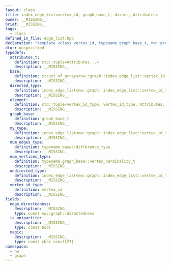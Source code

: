```yaml
---
layout: class
title: index_edge_list<vertex_id, graph_base_t, direct, Attributes>
owner: __MISSING__
brief: __MISSING__
tags:
  - class
defined_in_file: edge_list.hpp
declaration: "template <class vertex_id, typename graph_base_t, nw::graph::directedness direct, typename... Attributes>\nclass nw::graph::index_edge_list;"
dtor: unspecified
typedefs:
  attributes_t:
    definition: std::tuple<Attributes...>
    description: __MISSING__
  base:
    definition: struct_of_arrays<nw::graph::index_edge_list::vertex_id_type, nw::graph::index_edge_list::vertex_id_type, Attributes...>
    description: __MISSING__
  directed_type:
    definition: index_edge_list<nw::graph::index_edge_list::vertex_id_type, graph_base_t, directedness::directed, Attributes...>
    description: __MISSING__
  element:
    definition: std::tuple<vertex_id_type, vertex_id_type, Attributes...>
    description: __MISSING__
  graph_base:
    definition: graph_base_t
    description: __MISSING__
  my_type:
    definition: index_edge_list<nw::graph::index_edge_list::vertex_id_type, graph_base_t, direct, Attributes...>
    description: __MISSING__
  num_edges_type:
    definition: typename base::difference_type
    description: __MISSING__
  num_vertices_type:
    definition: typename graph_base::vertex_cardinality_t
    description: __MISSING__
  undirected_type:
    definition: index_edge_list<nw::graph::index_edge_list::vertex_id_type, graph_base_t, directedness::undirected, Attributes...>
    description: __MISSING__
  vertex_id_type:
    definition: vertex_id
    description: __MISSING__
fields:
  edge_directedness:
    description: __MISSING__
    type: const nw::graph::directedness
  is_unipartite:
    description: __MISSING__
    type: const bool
  magic:
    description: __MISSING__
    type: const char const[27]
namespace:
  - nw
  - graph
---
```


```{index}  index_edge_list<vertex_id, graph_base_t, direct, Attributes>
```

